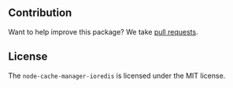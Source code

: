 
Contribution
------------

Want to help improve this package? We take [pull requests](https://github.com/codemon39/redis-cache-manager/pulls).


License
-------

The `node-cache-manager-ioredis` is licensed under the MIT license.
